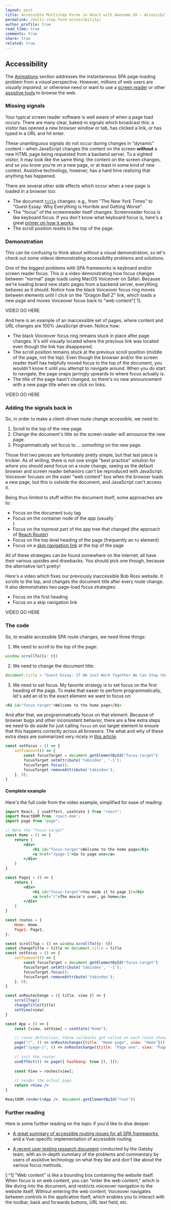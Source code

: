 ```yaml
---
layout: post
title: Accessible Multistep Forms in React with Awesome UX – Accessibility
permalink: /multi-step-form-accessibility/
author_profile: true
read_time: true
comments: true
share: true
related: true
---
```

<link rel="stylesheet" href="/public/css/prism.css">



## Accessibility

The [Animations](#Animations) section addresses the instantaneous SPA page-loading problem from a *visual* perspective. However, millions of web users are *visually impaired*, or otherwise need or want to use a [screen reader](https://en.wikipedia.org/wiki/Screen_reader) or other [assistive tools](https://www.w3.org/WAI/people-use-web/tools-techniques/) to browse the web.

### Missing signals

Your typical screen reader software is well aware of when a page load occurs. There are many clear, baked-in signals which broadcast this: a visitor has opened a new browser window or tab, has clicked a link, or has typed in a URL and hit enter. 

These unambiguous signals do not occur during changes in "dynamic" content – when JavaScript changes the content on the screen **without** a new HTML page being requested from a backend server. To a sighted visitor, it may look like the same thing: the content on the screen changes, and so you know you're on a new page, or at least in some kind of new context. Assistive technology, however, has a hard time realizing that anything has happened. 

There are several other side effects which occur when a new page is loaded in a browser too: 

- The document [`title`](https://developer.mozilla.org/en-US/docs/Web/HTML/Element/title) changes: e.g., from "The New York Times" to "Guest Essay: Why Everything is Horrible and Getting Worse".
- The "focus" of the screenreader itself changes. Screenreader focus is like keyboard focus. If you don't know what keyboard focus is, here's a great [primer on how it works](https://www.youtube.com/watch?v=EFv9ubbZLKw).
- The scroll position resets to the top of the page.

### Demonstration

This can be confusing to think about without a visual demonstration, so let's check out some videos demonstrating accessibility problems and solutions.

One of the biggest problems with SPA frameworks is keyboard and/or screen reader focus. This is a video demonstrating how focus changes between "normal" page loads using MacOS Voiceover on Safari. Because we're loading brand new static pages from a backend server, everything behaves as it should. Notice how the black Voiceover focus ring moves between elements until I click on the "Dragon Ball Z" link, which loads a new page and moves Voiceover focus back to "web content"[`1].

VIDEO GO HERE

And here is an example of an inaccessible set of pages, where content and URL changes are 100% JavaScript driven. Notice how:

- The black Voiceover focus ring remains stuck in place after page changes. It's still visually located where the previous link was located even though the link has disappeared.
- The scroll position remains stuck at the previous scroll position (middle of the page, not the top). Even though the browser and/or the screen reader itself has helpfully moved focus to the top of the document, you wouldn't know it until you attempt to navigate around. When you do start to navigate, the page snaps jarringly upwards to where focus actually is.
- The title of the page hasn't changed, so there's no new announcement with a new page title when we click on links.

VIDEO GO HERE

### Adding the signals back in

So, in order to make a client-driven route change accessible, we need to: 

1. Scroll to the top of the new page.
2. Change the document's title so the screen reader will announce the new page.
3. Programmatically set focus to ... *something* on the new page.

Those first two pieces are fortunately pretty simple, but that last piece is trickier. As of writing, there is not one single "best practice" solution for *where* you should send focus on a route change, seeing as the default browser and screen reader behaviors can't be reproduced with JavaScript. Voiceover focuses on the outer "web content" box when the browser loads a new page, but this is outside the document, and JavaScript can't access it. 

Being thus limited to stuff within the document itself, some approaches are to:

- Focus on the document `body` tag
- Focus on the container node of the app (usually `<div id="target"></div>)
- Focus on the topmost part of the app tree that changed (the approach of [Reach Router](https://reach.tech/router/accessibility))
- Focus on the top level heading of the page (frequently an `h1` element)
- Focus on a [skip navigation link](https://webaim.org/techniques/skipnav/) at the top of the page

All of these strategies can be found somewhere on the internet, all have their various upsides and drawbacks. You should pick one though, because the alternative isn't pretty!

Here's a video which fixes our previously inaccessible Bob Ross website. It scrolls to the top, and changes the document title after every route change. It also demonstrates two page-load focus strategies: 

- Focus on the first heading
- Focus on a skip navigation link

VIDEO GO HERE

### The code

So, to enable accessible SPA route changes, we need three things: 

1. We need to scroll to the top of the page:
```js
window.scrollTo({x: 0})
```

2. We need to change the document title: 
```js
document.title = "Guest Essay: If We Just Work Together We Can Stop the Apocalypse Guys"
```

3. We need to set focus. My favorite strategy is to set focus on the first heading of the page. To make that easier to perform programmatically, let's add an id to the exact element we want to focus on:

```html
<h1 id="focus-target">Welcome to the home page</h1>
```

And after that, we programmatically focus on that element. Because of browser bugs and other inconsistent behavior, there are a few extra steps we need to do aside for just calling `focus` on our target element to ensure that this happens correctly across all browsers. The what and why of these extra steps are summarized very nicely in [this article](https://accessible-app.com/pattern/vue/routing).

```js
const setFocus = () => {
    setTimeout(() => {
        const focusTarget = document.getElementById("focus-target")
        focusTarget.setAttribute('tabindex', '-1');
        focusTarget.focus();
        focusTarget.removeAttribute('tabindex');
    }, 0);
}
```

#### Complete example

Here's the full code from the video example, simplified for ease of reading:

```jsx
import React, { useEffect, useState } from "react";
import ReactDOM from 'react-dom';
import page from "page";

// Note the "focus-target"
const Home = () => {
    return (
        <div>
            <h1 id="focus-target">Welcome to the home page</h1>
            <a href="/page-1">Go to page one</a>
        </div>
    )
}

const Page1 = () => {
    return (
        <div>
            <h1 id="focus-target">You made it to page 1!</h1>
            <a href="/">The movie's over, go home</a>
        </div>
    )
}

const routes = {
    Home: Home,
    Page1: Page1,
};

const scrollTop = () => window.scrollTo({x: 0})
const changeTitle = title => document.title = title
const setFocus = () => {
    setTimeout(() => {
        const focusTarget = document.getElementById("focus-target")
        focusTarget.setAttribute('tabindex', '-1');
        focusTarget.focus();
        focusTarget.removeAttribute('tabindex');
    }, 0);
}

const onRoutechange = ({ title, view }) => {
    scrollTop()
    changeTitle(title)
    setView(view)
}

const App = () => {
    const [view, setView] = useState("Home");

    // route definition, these callbacks get called on each route change
    page("/", () => onRoutechange({title: "Home page", view: "Home"}))
    page("/page-1", () => onRoutechange({title: "Page one", view: "Page1"}))
    
    // init the router
    useEffect(() => page({ hashbang: true }), []);
  
    const View = routes[view];
  
    // render the actual page
    return <View />
}

ReactDOM.render(<App />, document.getElementById("root"))
```

### Further reading

Here is some further reading on the topic if you'd like to dive deeper:

- [A great summary of accessible routing issues for all SPA frameworks](https://accessible-app.com/pattern/vue/routing), and a Vue-specific implementation of accessible routing

- [A recent user testing research document](https://www.gatsbyjs.com/blog/2019-07-11-user-testing-accessible-client-routing/) conducted by the Gatsby team, with an in-depth summary of the problems and commentary by users of assistive technology on what they like and don't like about the various focus methods. 

[:^1] "Web content" is like a bounding box containing the website itself. When focus is on web content, you can "enter the web content," which is like diving into the document, and restricts voiceover navigation to the website itself. Without entering the web content, Voiceover navigates between controls in the application itself, which enables you to interact with the toolbar, back and forwards buttons, URL text field, etc.

<script src="/public/js/prism.js"></script>